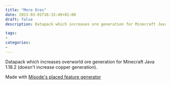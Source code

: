 ```yaml
---
title: "More Ores"
date: 2023-03-01T16:33:49+01:00
draft: false
description: Datapack which increases ore generation for Minecraft Java 1.18.2

tags:
- 
categories:
- 
---
```


Datapack which increases overworld ore generation for Minecraft Java 1.18.2 (doesn't increase copper generation).

Made with [Misode's placed feature generator](https://misode.github.io/worldgen/placed-feature/)
